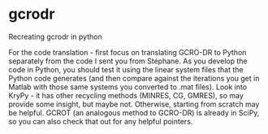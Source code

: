 # gcrodr
Recreating gcrodr in python

For the code translation - first focus on translating GCRO-DR to Python separately from the code I sent you from Stéphane.  As you develop the code in Python, you should test it using the linear system files that the Python code generates (and then compare against the iterations you get in Matlab with those same systems you converted to .mat files). Look into KryPy - it has other recycling methods (MINRES, CG, GMRES), so may provide some insight, but maybe not. Otherwise, starting from scratch may be helpful.  GCROT (an analogous method to GCRO-DR) is already in SciPy, so you can also check that out for any helpful pointers.
